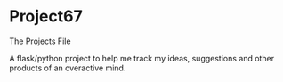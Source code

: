 # Project67
The Projects File

A flask/python project to help me track my ideas, suggestions and other products of an overactive mind.
